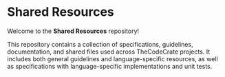 # Shared Resources

Welcome to the **Shared Resources** repository!

This repository contains a collection of specifications, guidelines, documentation, and shared files used across TheCodeCrate projects. It includes both general guidelines and language-specific resources, as well as specifications with language-specific implementations and unit tests.
